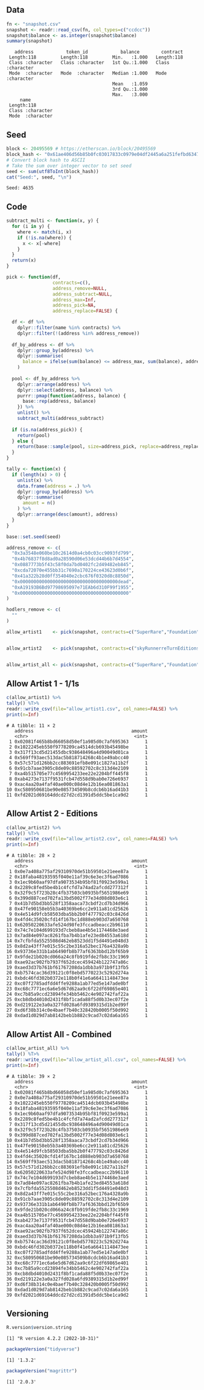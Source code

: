 
<!-- README.md is generated from README.Rmd. Please edit that file -->

## Data

``` r
fn <- "snapshot.csv"
snapshot <- readr::read_csv(fn, col_types=c("ccdcc"))
snapshot$balance <- as.integer(snapshot$balance)
summary(snapshot)
```

       address            token_id            balance        contract        
     Length:118         Length:118         Min.   :1.000   Length:118        
     Class :character   Class :character   1st Qu.:1.000   Class :character  
     Mode  :character   Mode  :character   Median :1.000   Mode  :character  
                                           Mean   :1.059                     
                                           3rd Qu.:1.000                     
                                           Max.   :3.000                     
         name          
     Length:118        
     Class :character  
     Mode  :character  
                       
                       
                       

## Seed

``` r
block <- 20495569 # https://etherscan.io/block/20495569
block_hash <- "0x61ae406d56b85b0fc03017833c0979e04df2445a6a251fefbd6347aaabe583b5"
# Convert block hash to ASCII
# Take the sum over integer vector to set seed
seed <- sum(utf8ToInt(block_hash))
cat("Seed:", seed, "\n")
```

    Seed: 4635 

## Code

``` r
subtract_multi <- function(x, y) {
  for (i in y) {
    where <- match(i, x)
    if (!is.na(where)) {
      x <- x[-where]
    }
  }
  return(x)
}

pick <- function(df,
                 contracts=c(),
                 address_remove=NULL,
                 address_subtract=NULL,
                 address_max=Inf,
                 address_pick=NA,
                 address_replace=FALSE) {

  df <- df %>%
    dplyr::filter(name %in% contracts) %>%
    dplyr::filter(!(address %in% address_remove))
  
  df_by_address <- df %>%
    dplyr::group_by(address) %>%
    dplyr::summarise(
      balance = ifelse(sum(balance) <= address_max, sum(balance), address_max)
    )
  
  pool <- df_by_address %>%
    dplyr::arrange(address) %>%
    dplyr::select(address, balance) %>%
    purrr::pmap(function(address, balance) {
      base::rep(address, balance)
    }) %>%
    unlist() %>%
    subtract_multi(address_subtract)
  
  if (is.na(address_pick)) {
    return(pool)
  } else {
    return(base::sample(pool, size=address_pick, replace=address_replace))
  }
}

tally <- function(x) {
  if (length(x) > 0) {
    unlist(x) %>%
    data.frame(address = .) %>%
    dplyr::group_by(address) %>%
    dplyr::summarise(
      amount = n()
    ) %>%
    dplyr::arrange(desc(amount), address)
  }
}
```

``` r
base::set.seed(seed)

address_remove <- c(
  "0x3a3548e060be10c2614d0a4cb0c03cc9093fd799",
  "0x4b76837f8d8ad0a28590d06e53dcd44b6b7d4554",
  "0x0887773b5f43c58f0da7bd0402fc2d49482eb845",
  "0xcda72070e455bb31c7690a170224ce43623d0b6f",
  "0x41a322b28d0ff354040e2cbc676f0320d8c8850d",
  "0x000000000000000000000000000000000000dead",
  "0xA19193B6Bd97798695097e71EAb6d310F99f1955",
  "0x0000000000000000000000000000000000000000"
)

hodlers_remove <- c(
  ""
)

allow_artist1    <- pick(snapshot, contracts=c("SuperRare","Foundation","dasOriginals","FKWR","TheLastShift"), address_remove=address_remove,address_max=1)


allow_artist2    <- pick(snapshot, contracts=c("skyRunnerreTurnEditions","skyRunnerEditions"), address_remove=address_remove,address_subtract=allow_artist1,address_max=1)


allow_artist_all <- pick(snapshot, contracts=c("SuperRare","Foundation","dasOriginals","FKWR","TheLastShift","skyRunnerreTurnEditions","skyRunnerEditions"), address_remove=address_remove,address_max=1)
```

## Allow Artist 1 - 1/1s

``` r
c(allow_artist1) %>%
tally() %T>%
readr::write_csv(file="allow_artist1.csv", col_names=FALSE) %>%
print(n=Inf)
```

    # A tibble: 11 × 2
       address                                    amount
       <chr>                                       <int>
     1 0x02081f465b8bd66058d50ef1a985d0c7af695363      1
     2 0x1022245eb550f9778209ca4514dcb693b45498be      1
     3 0x317f13cd5d21455dbc938648496a4d90049d01ca      1
     4 0x569ff93aec513dac5b818714268c4b1e49abcc40      1
     5 0x57c571d126bb2cc883691efb8e091c1827a11b2f      1
     6 0x91cb7aae3905c8de09c88592702c8c313d4e2109      1
     7 0xa4b515705e77c4569954233ee22e2204bff445f8      1
     8 0xab4273e7137f9531fcb47d558d9bab0e726e6937      1
     9 0xac4aa20a4faf40ae000c08d4e12b16ea081863a1      1
    10 0xc580950681be90e085734509b8cdcb6b16ad41b3      1
    11 0xfd2021d69164ddcd27d2cd1391d5ddc5be1ca9d2      1

## Allow Artist 2 - Editions

``` r
c(allow_artist2) %>%
tally() %T>%
readr::write_csv(file="allow_artist2.csv", col_names=FALSE) %>%
print(n=Inf)
```

    # A tibble: 28 × 2
       address                                    amount
       <chr>                                       <int>
     1 0x0e7a408a775af29310970de51b59501e21eee87a      1
     2 0x18faba48193595f040e11af39c6e3ec3f6ad7086      1
     3 0x1ec9b60aaf97dfa9073534b95bf81f0923e599a1      1
     4 0x2289c8fed5be4b1c4fcfd7a74ad2afcdd277312f      1
     5 0x32f9c5f723b28c4fb37503cb0935bf5651986e69      1
     6 0x399d887ced702fa13bd5002f77e34d08d803e6c1      1
     7 0x41b7d5bd3bb528f1358aaca73cbdf2cd7b34d966      1
     8 0x47fe90158eb5b3a40369be6cc2e911a81cd25626      1
     9 0x4e514d9fcb58503dba5bb2b0f477792c03c8426d      1
    10 0x4fd4c35020cfd14f167bc1d888eb903d7a650768      1
    11 0x62050220633afe524d98fe3fccadbeacc2b96110      1
    12 0x74c7e104d699193d7cbeb8ae4b5e1174468e3aed      1
    13 0x7ad84e097ac8261fba7b4b1afe23ed84553a618d      1
    14 0x7cfbfda5525508d462eb8523dd1f5d4491e048d3      1
    15 0x8d2a43ff7e015c55c2be316a52bec176a4328a9b      1
    16 0x93736e331b1ab6490fb8b77af6363bbd12bf65b9      1
    17 0x9fde21b020cd066a24c8fb919fde2fb8c33c1969      1
    18 0xae92ac902fb7937f652dcec459424b122747a86c      1
    19 0xaed3d37b761bf61767208da1dbb3a971b9f13fb5      1
    20 0xb7574cac36d39121c0f8ebd5770223c5292d274a      1
    21 0xbdc46fd302b0372e118b0f41e6a66411148473ee      1
    22 0xc07f2785adfdd4ffe9288a1ab77ed5e147ade0bf      1
    23 0xc68c7771ec6a6e5d67d62aa9c6f22df69865e401      1
    24 0xc7b85a9ccd23894fe34bb5462c4e902742faf22a      1
    25 0xcb8dbd4010d2431f8bf1cada88f5d0b33ec07f2e      1
    26 0xd219122e3a0a327fd028a6fd9389315d1b2ed99f      1
    27 0xd6f38b314c0e4baef7b40c328420b0005f50d992      1
    28 0xdad1d029d7ab8142beb1b882c9cad7c02da6a165      1

## Allow Artist All - Combined

``` r
c(allow_artist_all) %>%
tally() %T>%
readr::write_csv(file="allow_artist_all.csv", col_names=FALSE) %>%
print(n=Inf)
```

    # A tibble: 39 × 2
       address                                    amount
       <chr>                                       <int>
     1 0x02081f465b8bd66058d50ef1a985d0c7af695363      1
     2 0x0e7a408a775af29310970de51b59501e21eee87a      1
     3 0x1022245eb550f9778209ca4514dcb693b45498be      1
     4 0x18faba48193595f040e11af39c6e3ec3f6ad7086      1
     5 0x1ec9b60aaf97dfa9073534b95bf81f0923e599a1      1
     6 0x2289c8fed5be4b1c4fcfd7a74ad2afcdd277312f      1
     7 0x317f13cd5d21455dbc938648496a4d90049d01ca      1
     8 0x32f9c5f723b28c4fb37503cb0935bf5651986e69      1
     9 0x399d887ced702fa13bd5002f77e34d08d803e6c1      1
    10 0x41b7d5bd3bb528f1358aaca73cbdf2cd7b34d966      1
    11 0x47fe90158eb5b3a40369be6cc2e911a81cd25626      1
    12 0x4e514d9fcb58503dba5bb2b0f477792c03c8426d      1
    13 0x4fd4c35020cfd14f167bc1d888eb903d7a650768      1
    14 0x569ff93aec513dac5b818714268c4b1e49abcc40      1
    15 0x57c571d126bb2cc883691efb8e091c1827a11b2f      1
    16 0x62050220633afe524d98fe3fccadbeacc2b96110      1
    17 0x74c7e104d699193d7cbeb8ae4b5e1174468e3aed      1
    18 0x7ad84e097ac8261fba7b4b1afe23ed84553a618d      1
    19 0x7cfbfda5525508d462eb8523dd1f5d4491e048d3      1
    20 0x8d2a43ff7e015c55c2be316a52bec176a4328a9b      1
    21 0x91cb7aae3905c8de09c88592702c8c313d4e2109      1
    22 0x93736e331b1ab6490fb8b77af6363bbd12bf65b9      1
    23 0x9fde21b020cd066a24c8fb919fde2fb8c33c1969      1
    24 0xa4b515705e77c4569954233ee22e2204bff445f8      1
    25 0xab4273e7137f9531fcb47d558d9bab0e726e6937      1
    26 0xac4aa20a4faf40ae000c08d4e12b16ea081863a1      1
    27 0xae92ac902fb7937f652dcec459424b122747a86c      1
    28 0xaed3d37b761bf61767208da1dbb3a971b9f13fb5      1
    29 0xb7574cac36d39121c0f8ebd5770223c5292d274a      1
    30 0xbdc46fd302b0372e118b0f41e6a66411148473ee      1
    31 0xc07f2785adfdd4ffe9288a1ab77ed5e147ade0bf      1
    32 0xc580950681be90e085734509b8cdcb6b16ad41b3      1
    33 0xc68c7771ec6a6e5d67d62aa9c6f22df69865e401      1
    34 0xc7b85a9ccd23894fe34bb5462c4e902742faf22a      1
    35 0xcb8dbd4010d2431f8bf1cada88f5d0b33ec07f2e      1
    36 0xd219122e3a0a327fd028a6fd9389315d1b2ed99f      1
    37 0xd6f38b314c0e4baef7b40c328420b0005f50d992      1
    38 0xdad1d029d7ab8142beb1b882c9cad7c02da6a165      1
    39 0xfd2021d69164ddcd27d2cd1391d5ddc5be1ca9d2      1

## Versioning

``` r
R.version$version.string
```

    [1] "R version 4.2.2 (2022-10-31)"

``` r
packageVersion("tidyverse")
```

    [1] '1.3.2'

``` r
packageVersion("magrittr")
```

    [1] '2.0.3'
